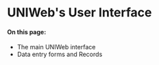 # UNIWeb's User Interface

#### On this page:

* The main UNIWeb interface
* Data entry forms and Records

